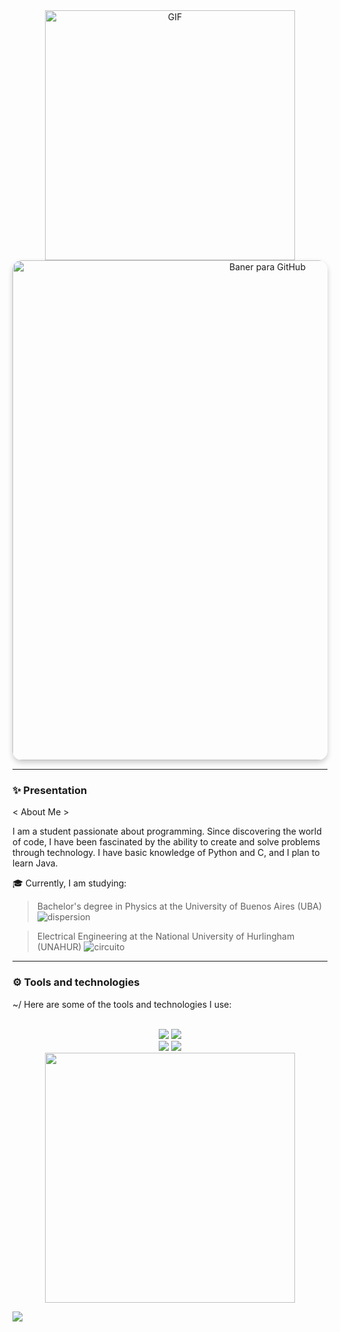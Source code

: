  <div align="center">
  <img src="https://user-images.githubusercontent.com/74038190/212744287-14f66c13-5458-40dc-9244-8ff533fc8f4a.gif" alt="GIF" width="400">
</div>
<div align="center">
  <img src="https://github.com/user-attachments/assets/2f0effda-0e79-411c-8d66-b0131c8b1971" alt="Baner para GitHub" width="800" style="border-radius: 15px; box-shadow: 0 4px 8px rgba(0, 0, 0, 0.2);">
</div>

-----------------------------------------------------------------

### ✨ Presentation 

< About Me >

I am a student passionate about programming. Since discovering the world of code, I have been fascinated by the ability to create and solve problems through technology. I have basic knowledge of Python and C, and I plan to learn Java.

🎓 Currently, I am studying: 
> Bachelor's degree in Physics at the University of Buenos Aires (UBA) 
  ![dispersion](https://github.com/user-attachments/assets/88446025-7eb2-4e15-9465-9281215de30e)

> Electrical Engineering at the National University of Hurlingham (UNAHUR)
 ![circuito](https://github.com/user-attachments/assets/f6c52e23-c1bd-47ac-b2b7-808d636d9f96)

---------------------------------------------------------------

### ⚙️ Tools and technologies

  ~/ Here are some of the tools and technologies I use:

<br/>
<div align="center">
    <img src="https://skillicons.dev/icons?i=vscode,github,git" />
    <img src="https://skillicons.dev/icons?i=python,pycharm,javascript,c,java" /><br>
    <img src="https://skillicons.dev/icons?i=linkedin,notion,discord,autocad" />
    <img src="https://skillicons.dev/icons?i=ubuntu,arch,windows" />
</div>

 <div align="center">
  <img src="https://user-images.githubusercontent.com/74038190/212284115-f47cd8ff-2ffb-4b04-b5bf-4d1c14c0247f.gif" width="400">
</div>

[![](https://visitcount.itsvg.in/api?id=JunimaG&label=Visitas&color=12&icon=5&pretty=true)](https://visitcount.itsvg.in)

<!-- Proudly created with GPRM ( https://gprm.itsvg.in ) -->

